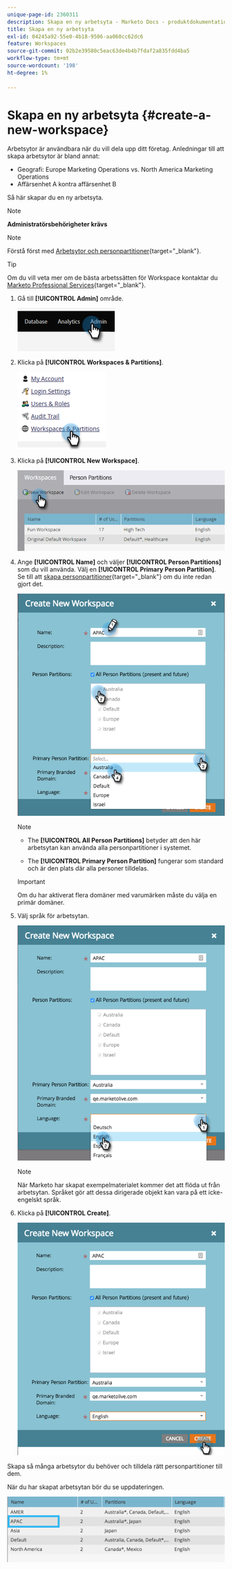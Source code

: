 ```yaml
---
unique-page-id: 2360311
description: Skapa en ny arbetsyta - Marketo Docs - produktdokumentation
title: Skapa en ny arbetsyta
exl-id: 04245a92-55e0-4b18-9506-aa060cc62dc6
feature: Workspaces
source-git-commit: 02b2e39580c5eac63de4b4b7fdaf2a835fdd4ba5
workflow-type: tm+mt
source-wordcount: '198'
ht-degree: 1%

---
```


# Skapa en ny arbetsyta {#create-a-new-workspace}

Arbetsytor är användbara när du vill dela upp ditt företag. Anledningar till att skapa arbetsytor är bland annat:

* Geografi: Europe Marketing Operations vs. North America Marketing Operations
* Affärsenhet A kontra affärsenhet B

Så här skapar du en ny arbetsyta.

>[!NOTE]
>
>**Administratörsbehörigheter krävs**

>[!NOTE]
>
>Förstå först med [Arbetsytor och personpartitioner](/help/marketo/product-docs/administration/workspaces-and-person-partitions/understanding-workspaces-and-person-partitions.md){target="_blank"}.

>[!TIP]
>
>Om du vill veta mer om de bästa arbetssätten för Workspace kontaktar du [Marketo Professional Services](https://business.adobe.com/products/marketo/services-support.html){target="_blank"}.

1. Gå till **[!UICONTROL Admin]** område.

   ![](assets/create-a-new-workspace-1.png)

1. Klicka på **[!UICONTROL Workspaces & Partitions]**.

   ![](assets/create-a-new-workspace-2.png)

1. Klicka på **[!UICONTROL New Workspace]**.

   ![](assets/create-a-new-workspace-3.png)

1. Ange **[!UICONTROL Name]** och väljer **[!UICONTROL Person Partitions]** som du vill använda. Välj en **[!UICONTROL Primary Person Partition]**. Se till att [skapa personpartitioner](/help/marketo/product-docs/administration/workspaces-and-person-partitions/create-a-person-partition.md){target="_blank"} om du inte redan gjort det.

   ![](assets/create-a-new-workspace-4.png)

   >[!NOTE]
   >
   >* The **[!UICONTROL All Person Partitions]** betyder att den här arbetsytan kan använda alla personpartitioner i systemet.
   >
   >* The **[!UICONTROL Primary Person Partition]** fungerar som standard och är den plats där alla personer tilldelas.

   >[!IMPORTANT]
   >
   >Om du har aktiverat flera domäner med varumärken måste du välja en primär domäner.

1. Välj språk för arbetsytan.

   ![](assets/create-a-new-workspace-5.png)

   >[!NOTE]
   >
   >När Marketo har skapat exempelmaterialet kommer det att flöda ut från arbetsytan. Språket gör att dessa dirigerade objekt kan vara på ett icke-engelskt språk.

1. Klicka på **[!UICONTROL Create]**.

   ![](assets/create-a-new-workspace-6.png)

Skapa så många arbetsytor du behöver och tilldela rätt personpartitioner till dem.

När du har skapat arbetsytan bör du se uppdateringen.

![](assets/create-a-new-workspace-7.png)
